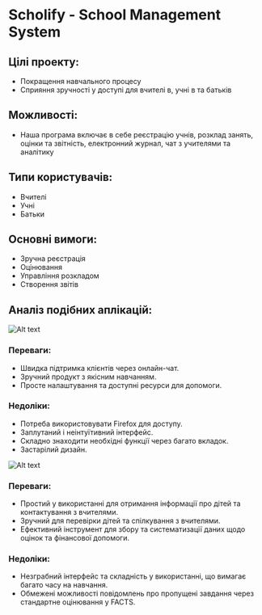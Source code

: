 # **Scholify - School Management System**

## Цілі проекту:

- Покращення навчального процесу
- Сприяння зручності у доступі для вчителі в, учні в та батьків

## Можливості:

- Наша програма включає в себе реєстрацію учнів, розклад занять, оцінки та звітність, електронний журнал, чат з учителями та аналітику

## Типи користувачів:

- Вчителі
- Учні
- Батьки

## Основні вимоги:

- Зручна реєстрація
- Оцінювання
- Управління розкладом
- Створення звітів

## Аналіз подібних аплікацій:

![Alt text](https://github.com/roha04/ScholifyTerm2/blob/32c0def393c1fd5bc4f716c9e39b590d6f247afa/Artefacts/FactsEdu.png)


### Переваги:
- Швидка підтримка клієнтів через онлайн-чат.
- Зручний продукт з якісним навчанням.
- Просте налаштування та доступні ресурси для допомоги.

### Недоліки:
- Потреба використовувати Firefox для доступу.
- Заплутаний і неінтуїтивний інтерфейс.
- Складно знаходити необхідні функції через багато вкладок.
- Застарілий дизайн.

![Alt text](https://github.com/roha04/ScholifyTerm2/blob/32c0def393c1fd5bc4f716c9e39b590d6f247afa/Artefacts/FactsEdu.png)

### Переваги:
- Простий у використанні для отримання інформації про дітей та контактування з вчителями.
- Зручний для перевірки дітей та спілкування з вчителями.
- Ефективний інструмент для збору та систематизації даних щодо оцінок та фінансової допомоги.

### Недоліки:
- Незграбний інтерфейс та складність у використанні, що вимагає багато часу на навчання.
- Обмежені можливості повідомлень про пропущені завдання через стандартне оцінювання у FACTS.
